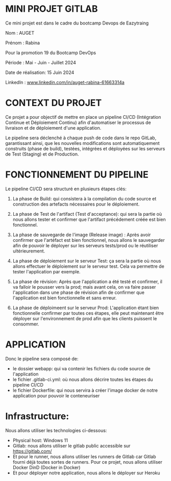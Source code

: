 # MINI PROJET GITLAB

Ce mini projet est dans le cadre du bootcamp Devops de Eazytraing

Nom : AUGET

Prénom : Rabina

Pour la promotion 19 du Bootcamp DevOps

Période : Mai - Juin - Juillet 2024

Date de réalisation: 15 Juin 2024

LinkedIn : www.linkedin.com/in/auget-rabina-61663314a

# CONTEXT DU PROJET

Ce projet a pour objectif de mettre en place un pipeline CI/CD (Intégration Continue et Déploiement Continu) afin d'automatiser le processus de livraison et de déploiement d'une application. 

Le pipeline sera déclenché à chaque push de code dans le repo GitLab, garantissant ainsi, que les nouvelles modifications sont automatiquement construits (phase de build), testées, intégrées et déployées sur les serveurs de Test (Staging) et de Production.

# FONCTIONNEMENT DU PIPELINE

Le pipeline CI/CD sera structuré en plusieurs étapes clés:

1. La phase de Build: qui consistera à la compilation du code source et construction des artefacts nécessaires pour le déploiement.

2. La phase de Test de l'artifact (Test d'acceptance): qui sera la partie où nous allons tester et confirmer que l'artifact précédement créée est bien fonctionnel.

3. La phase de sauvegarde de l'image (Release image) : Après avoir confirmer que l'artéfact est bien fonctionnel, nous allons le sauvegarder afin de pouvoir le déployer sur les serveurs tests/prod ou le réutiliser ultérieurement.

4. La phase de déploiement sur le serveur Test: ça sera la partie où nous allons effectuer le déploiement sur le serveur test. Cela va permettre de tester l'application par exemple.

5. La phase de révision: Après que l'application a été testé et confirmer, il va falloir le pousser vers la prod; mais avant cela, on va faire passer l'application dans une phase de révision afin de confirmer que l'application est bien fonctionnelle et sans erreur.

6. La phase de déploimeent sur le serveur Prod: L'application étant bien fonctionnelle confirmer par toutes ces étapes, elle peut maintenant être déployer sur l'environnement de prod afin que les clients puissent le consommer.

# APPLICATION

Donc le pipeline sera composé de:

+ le dossier webapp: qui va contenir les fichiers du code source de l'application
+ le fichier .gitlab-ci.yml: où nous allons décrire toutes les étapes du pipeline CI/CD
+ le fichier Dockerfile: qui nous servira à créer l'image docker de notre application pour pouvoir le conteneuriser

# Infrastructure:

Nous allons utiliser les technologies ci-dessous:

+ Physical host: Windows 11
+ Gitlab: nous allons utiliser le gitlab public accessible sur https://gitlab.com/
+ Et pour le runner, nous allons utiliser les runners de Gitlab car Gitlab fourni déjà toutes sortes de runners. Pour ce projet, nous allons utiliser Docker DinD (Docker in Docker)
+ Et pour déployer notre application, nous allons le déployer sur Heroku

